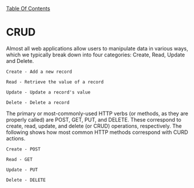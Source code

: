 [Table Of Contents](../../README.md)

# CRUD

Almost all web applications allow users to manipulate data in various ways, which we typically break down into four categories: Create, Read, Update and Delete.

```
Create - Add a new record

Read - Retrieve the value of a record

Update - Update a record's value

Delete - Delete a record
```

The primary or most-commonly-used HTTP verbs (or methods, as they are properly called) are POST, GET, PUT, and DELETE. These correspond to create, read, update, and delete (or CRUD) operations, respectively. The following shows how most common HTTP methods correspond with CURD actions.

```
Create - POST

Read - GET

Update - PUT

Delete - DELETE
```